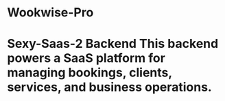 # Wookwise-Pro
# Sexy-Saas-2 Backend  This backend powers a SaaS platform for managing bookings, clients, services, and business operations. 

